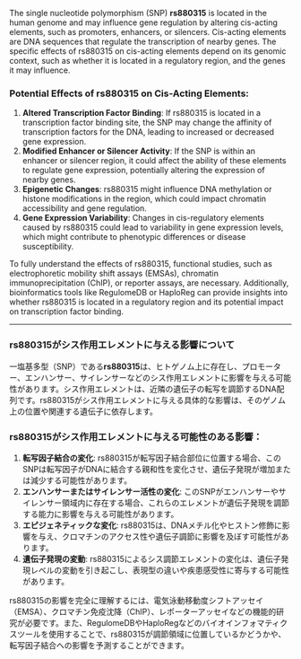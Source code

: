 The single nucleotide polymorphism (SNP) **rs880315** is located in the human genome and may influence gene regulation by altering cis-acting elements, such as promoters, enhancers, or silencers. Cis-acting elements are DNA sequences that regulate the transcription of nearby genes. The specific effects of rs880315 on cis-acting elements depend on its genomic context, such as whether it is located in a regulatory region, and the genes it may influence.

### Potential Effects of rs880315 on Cis-Acting Elements:
1. **Altered Transcription Factor Binding**: If rs880315 is located in a transcription factor binding site, the SNP may change the affinity of transcription factors for the DNA, leading to increased or decreased gene expression.
2. **Modified Enhancer or Silencer Activity**: If the SNP is within an enhancer or silencer region, it could affect the ability of these elements to regulate gene expression, potentially altering the expression of nearby genes.
3. **Epigenetic Changes**: rs880315 might influence DNA methylation or histone modifications in the region, which could impact chromatin accessibility and gene regulation.
4. **Gene Expression Variability**: Changes in cis-regulatory elements caused by rs880315 could lead to variability in gene expression levels, which might contribute to phenotypic differences or disease susceptibility.

To fully understand the effects of rs880315, functional studies, such as electrophoretic mobility shift assays (EMSAs), chromatin immunoprecipitation (ChIP), or reporter assays, are necessary. Additionally, bioinformatics tools like RegulomeDB or HaploReg can provide insights into whether rs880315 is located in a regulatory region and its potential impact on transcription factor binding.

---

### rs880315がシス作用エレメントに与える影響について
一塩基多型（SNP）である**rs880315**は、ヒトゲノム上に存在し、プロモーター、エンハンサー、サイレンサーなどのシス作用エレメントに影響を与える可能性があります。シス作用エレメントは、近隣の遺伝子の転写を調節するDNA配列です。rs880315がシス作用エレメントに与える具体的な影響は、そのゲノム上の位置や関連する遺伝子に依存します。

### rs880315がシス作用エレメントに与える可能性のある影響：
1. **転写因子結合の変化**: rs880315が転写因子結合部位に位置する場合、このSNPは転写因子がDNAに結合する親和性を変化させ、遺伝子発現が増加または減少する可能性があります。
2. **エンハンサーまたはサイレンサー活性の変化**: このSNPがエンハンサーやサイレンサー領域内に存在する場合、これらのエレメントが遺伝子発現を調節する能力に影響を与える可能性があります。
3. **エピジェネティックな変化**: rs880315は、DNAメチル化やヒストン修飾に影響を与え、クロマチンのアクセス性や遺伝子調節に影響を及ぼす可能性があります。
4. **遺伝子発現の変動**: rs880315によるシス調節エレメントの変化は、遺伝子発現レベルの変動を引き起こし、表現型の違いや疾患感受性に寄与する可能性があります。

rs880315の影響を完全に理解するには、電気泳動移動度シフトアッセイ（EMSA）、クロマチン免疫沈降（ChIP）、レポーターアッセイなどの機能的研究が必要です。また、RegulomeDBやHaploRegなどのバイオインフォマティクスツールを使用することで、rs880315が調節領域に位置しているかどうかや、転写因子結合への影響を予測することができます。